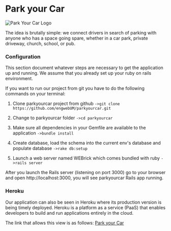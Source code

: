 # Park your Car

![Park Your Car Logo](https://github.com/engwebUM/parkyourcar/blob/master/app/assets/images/white_logo.png)


The idea is brutally simple: we connect drivers in search of 
parking with anyone who has a space going spare, whether in 
a car park, private driveway, church, school, or pub.

### Configuration

This section document whatever steps are necessary to get the
application up and running. We assume that you already set up
your ruby on rails environment.

If you want to run our project from git you have to do the
following commands on your terminal:

1. Clone parkyourcar project from github
`->git clone https://github.com/engwebUM/parkyourcar.git`	

2. Change to parkyourcar folder
`->cd parkyourcar`

3. Make sure all dependencies in your Gemfile are available
to the application
`->bundle install`

4. Create database, load the schema into the current env's
database and populate database
`->rake db:setup`

5. Launch a web server named WEBrick which comes bundled 
with ruby
`->rails server`

After you launch the Rails server (listening on port 3000) go to 
your browser and open http://localhost:3000, you will see 
parkyourcar Rails app running.

### Heroku

Our application can also be seen in Heroku where its production 
version is being timely deployed. Heroku is a platform as a 
service (PaaS) that enables developers to build and run 
applications entirely in the cloud.

The link that allows this view is as follows: [Park your Car](https://parkyourcar.herokuapp.com/)
